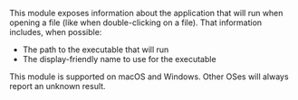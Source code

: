 This module exposes information about the application that will run when opening
a file (like when double-clicking on a file). That information includes, when
possible:

- The path to the executable that will run
- The display-friendly name to use for the executable

This module is supported on macOS and Windows. Other OSes will always report
an unknown result.
